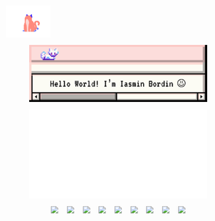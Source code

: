 <p>
  <img src="https://raw.githubusercontent.com/iasmiin/iasmiin/main/cat-animation.gif" width="100">
</p>
<p align="center">
  <img src="https://raw.githubusercontent.com/iasmiin/iasmiin/main/helloworld.svg" width="400">
</p>

<p align="center">
<img src="https://raw.githubusercontent.com/iasmiin/iasmiin/main/overlay.svg" width="400">
</p>

<div align="center">
  <img src="https://cdn.jsdelivr.net/gh/devicons/devicon@latest/icons/python/python-original-wordmark.svg" width="50"> &nbsp;&nbsp;&nbsp;
  <img src="https://cdn.jsdelivr.net/gh/devicons/devicon@latest/icons/postgresql/postgresql-plain-wordmark.svg" width="50"> &nbsp;&nbsp;&nbsp;          
  <img src="https://cdn.jsdelivr.net/gh/devicons/devicon@latest/icons/fastapi/fastapi-original-wordmark.svg" width="50"> &nbsp;&nbsp;&nbsp;
  <img src="https://cdn.jsdelivr.net/gh/devicons/devicon@latest/icons/numpy/numpy-plain-wordmark.svg" width="50"> &nbsp;&nbsp;&nbsp;
  <img src="https://cdn.jsdelivr.net/gh/devicons/devicon@latest/icons/pandas/pandas-original-wordmark.svg" width="50"> &nbsp;&nbsp;&nbsp;
  <img src="https://cdn.jsdelivr.net/gh/devicons/devicon@latest/icons/pytorch/pytorch-plain-wordmark.svg" width="50"> &nbsp;&nbsp;&nbsp;
  <img src="https://cdn.jsdelivr.net/gh/devicons/devicon@latest/icons/html5/html5-plain-wordmark.svg" width="50"> &nbsp;&nbsp;&nbsp;
  <img src="https://cdn.jsdelivr.net/gh/devicons/devicon@latest/icons/css3/css3-plain-wordmark.svg" width="50"> &nbsp;&nbsp;&nbsp;
  <img src="https://cdn.jsdelivr.net/gh/devicons/devicon@latest/icons/javascript/javascript-plain.svg" width="50"> 
          
          
</div>



          

<!--
**iasmiin/iasmiin** is a ✨ _special_ ✨ repository because its `README.md` (this file) appears on your GitHub profile.

Here are some ideas to get you started:

- 🔭 I’m currently working on ...
- 🌱 I’m currently learning ...
- 👯 I’m looking to collaborate on ...
- 🤔 I’m looking for help with ...
- 💬 Ask me about ...
- 📫 How to reach me: ...
- 😄 Pronouns: ...
- ⚡ Fun fact: ...
-->
